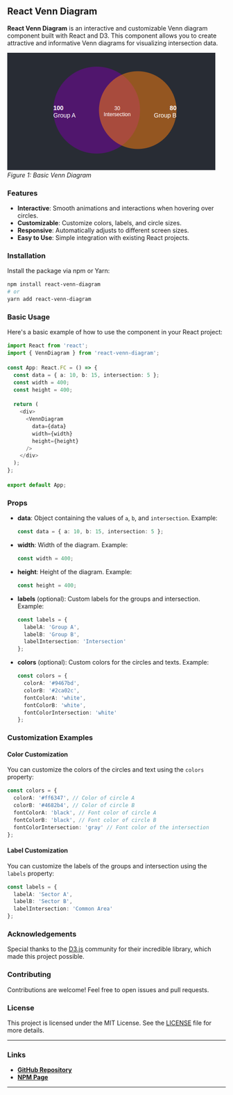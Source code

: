 ## React Venn Diagram

**React Venn Diagram** is an interactive and customizable Venn diagram component built with React and D3. This component allows you to create attractive and informative Venn diagrams for visualizing intersection data.

![Example Image 1](./demo.png)
*Figure 1: Basic Venn Diagram*

### Features

- **Interactive**: Smooth animations and interactions when hovering over circles.
- **Customizable**: Customize colors, labels, and circle sizes.
- **Responsive**: Automatically adjusts to different screen sizes.
- **Easy to Use**: Simple integration with existing React projects.

### Installation

Install the package via npm or Yarn:

```sh
npm install react-venn-diagram
# or
yarn add react-venn-diagram
```

### Basic Usage

Here's a basic example of how to use the component in your React project:

```typescript
import React from 'react';
import { VennDiagram } from 'react-venn-diagram';

const App: React.FC = () => {
  const data = { a: 10, b: 15, intersection: 5 };
  const width = 400;
  const height = 400;

  return (
    <div>
      <VennDiagram 
        data={data} 
        width={width} 
        height={height} 
      />
    </div>
  );
};

export default App;
```

### Props

- **data**: Object containing the values of `a`, `b`, and `intersection`. Example:
  ```typescript
  const data = { a: 10, b: 15, intersection: 5 };
  ```
- **width**: Width of the diagram. Example:
  ```typescript
  const width = 400;
  ```
- **height**: Height of the diagram. Example:
  ```typescript
  const height = 400;
  ```
- **labels** (optional): Custom labels for the groups and intersection. Example:
  ```typescript
  const labels = {
    labelA: 'Group A',
    labelB: 'Group B',
    labelIntersection: 'Intersection'
  };
  ```
- **colors** (optional): Custom colors for the circles and texts. Example:
  ```typescript
  const colors = {
    colorA: '#9467bd',
    colorB: '#2ca02c',
    fontColorA: 'white',
    fontColorB: 'white',
    fontColorIntersection: 'white'
  };
  ```

### Customization Examples

#### Color Customization

You can customize the colors of the circles and text using the `colors` property:

```typescript
const colors = {
  colorA: '#ff6347', // Color of circle A
  colorB: '#4682b4', // Color of circle B
  fontColorA: 'black', // Font color of circle A
  fontColorB: 'black', // Font color of circle B
  fontColorIntersection: 'gray' // Font color of the intersection
};
```

#### Label Customization

You can customize the labels of the groups and intersection using the `labels` property:

```typescript
const labels = {
  labelA: 'Sector A',
  labelB: 'Sector B',
  labelIntersection: 'Common Area'
};
```

### Acknowledgements

Special thanks to the [D3.js](https://d3js.org/) community for their incredible library, which made this project possible.

### Contributing

Contributions are welcome! Feel free to open issues and pull requests.

### License

This project is licensed under the MIT License. See the [LICENSE](LICENSE) file for more details.

---

### Links

- **[GitHub Repository](https://github.com/itallonardi/react-venn-diagram)**
- **[NPM Page](https://www.npmjs.com/package/react-venn-diagram)**

---